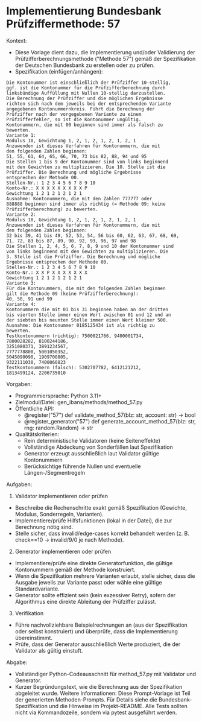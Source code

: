 # Implementierung Bundesbank Prüfziffermethode: 57

Kontext:
- Diese Vorlage dient dazu, die Implementierung und/oder Validierung der Prüfzifferberechnungsmethode ("Methode 57") gemäß der Spezifikation der Deutschen Bundesbank zu erstellen oder zu prüfen.
- Spezifikation (einfügen/anhängen):

```Text
Die Kontonummer ist einschließlich der Prüfziffer 10-stellig,
ggf. ist die Kontonummer für die Prüfzifferberechnung durch
linksbündige Auffüllung mit Nullen 10-stellig darzustellen.
Die Berechnung der Prüfziffer und die möglichen Ergebnisse
richten sich nach dem jeweils bei der entsprechenden Variante
angegebenen Kontonummernkreis. Führt die Berechnung der
Prüfziffer nach der vorgegebenen Variante zu einem
Prüfzifferfehler, so ist die Kontonummer ungültig.
Kontonummern, die mit 00 beginnen sind immer als falsch zu
bewerten.
Variante 1:
Modulus 10, Gewichtung 1, 2, 1, 2, 1, 2, 1, 2, 1
Anzuwenden ist dieses Verfahren für Kontonummern, die mit
den folgenden Zahlen beginnen:
51, 55, 61, 64, 65, 66, 70, 73 bis 82, 88, 94 und 95
Die Stellen 1 bis 9 der Kontonummer sind von links beginnend
mit den Gewichten zu multiplizieren. Die 10. Stelle ist die
Prüfziffer. Die Berechnung und mögliche Ergebnisse
entsprechen der Methode 00.
Stellen-Nr.: 1 2 3 4 5 6 7 8 9 10
Konto-Nr.: X X X X X X X X X P
Gewichtung 1 2 1 2 1 2 1 2 1
Ausnahme: Kontonummern, die mit den Zahlen 777777 oder
888888 beginnen sind immer als richtig (= Methode 09; keine
Prüfzifferberechnung) zu bewerten.
Variante 2:
Modulus 10, Gewichtung 1, 2, 1, 2, 1, 2, 1, 2, 1
Anzuwenden ist dieses Verfahren für Kontonummern, die mit
den folgenden Zahlen beginnen:
32 bis 39, 41 bis 49, 52, 53, 54, 56 bis 60, 62, 63, 67, 68, 69,
71, 72, 83 bis 87, 89, 90, 92, 93, 96, 97 und 98
Die Stellen 1, 2, 4, 5, 6, 7, 8, 9 und 10 der Kontonummer sind
von links beginnend mit den Gewichten zu multiplizieren. Die
3. Stelle ist die Prüfziffer. Die Berechnung und mögliche
Ergebnisse entsprechen der Methode 00.
Stellen-Nr.: 1 2 3 4 5 6 7 8 9 10
Konto-Nr.: X X P X X X X X X X
Gewichtung 1 2 1 2 1 2 1 2 1
Variante 3:
Für die Kontonummern, die mit den folgenden Zahlen beginnen
gilt die Methode 09 (keine Prüfzifferberechnung):
40, 50, 91 und 99
Variante 4:
Kontonummern die mit 01 bis 31 beginnen haben an der dritten
bis vierten Stelle immer einen Wert zwischen 01 und 12 und an
der siebten bis neunten Stelle immer einen Wert kleiner 500.
Ausnahme: Die Kontonummer 0185125434 ist als richtig zu
bewerten.
Testkontonummern (richtig): 7500021766, 9400001734,
7800028282, 8100244186,
3251080371, 3891234567,
7777778800, 5001050352,
5045090090, 1909700805,
9322111030, 7400060823
Testkontonummern (falsch): 5302707782, 6412121212,
1813499124, 2206735010
```

Vorgaben:
- Programmiersprache: Python 3.11+
- Zielmodul/Datei: gen_ibans/methods/method_57.py
- Öffentliche API:
  - @register("57") def validate_method_57(blz: str, account: str) -> bool
  - @register_generator("57") def generate_account_method_57(blz: str, rng: random.Random) -> str
- Qualitätskriterien:
  - Rein deterministische Validatoren (keine Seiteneffekte)
  - Vollständige Abdeckung von Sonderfällen laut Spezifikation
  - Generator erzeugt ausschließlich laut Validator gültige Kontonummern
  - Berücksichtige führende Nullen und eventuelle Längen-/Segmentregeln

Aufgaben:
1) Validator implementieren oder prüfen
- Beschreibe die Rechenschritte exakt gemäß Spezifikation (Gewichte, Modulus, Sonderregeln, Varianten).
- Implementiere/prüfe Hilfsfunktionen (lokal in der Datei), die zur Berechnung nötig sind.
- Stelle sicher, dass invalid/edge-cases korrekt behandelt werden (z. B. check==10 -> invalid/9/0 je nach Methode).

2) Generator implementieren oder prüfen
- Implementiere/prüfe eine direkte Generatorfunktion, die gültige Kontonummern gemäß der Methode konstruiert.
- Wenn die Spezifikation mehrere Varianten erlaubt, stelle sicher, dass die Ausgabe jeweils zur Variante passt oder wähle eine gültige Standardvariante.
- Generator sollte effizient sein (kein exzessiver Retry), sofern der Algorithmus eine direkte Ableitung der Prüfziffer zulässt.

3) Verifikation
- Führe nachvollziehbare Beispielrechnungen an (aus der Spezifikation oder selbst konstruiert) und überprüfe, dass die Implementierung übereinstimmt.
- Prüfe, dass der Generator ausschließlich Werte produziert, die der Validator als gültig einstuft.

Abgabe:
- Vollständiger Python-Codeausschnitt für method_57.py mit Validator und Generator.
- Kurzer Begründungstext, wie die Berechnung aus der Spezifikation abgeleitet wurde.
Weitere Informationen: Diese Prompt-Vorlage ist Teil der generierten Methoden-Prompts. Für Details siehe die Bundesbank-Spezifikation und die Hinweise im Projekt-README.
Alle Tests sollten nicht via Kommandozeile, sondern via pytest ausgeführt werden.

